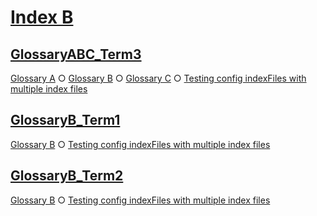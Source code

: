 # [Index B](#index-b)

## [GlossaryABC\_Term3](#glossaryabc\_term3)

[Glossary A][1] ○ [Glossary B][2] ○ [Glossary C][3] ○ [Testing config indexFiles with multiple index files][4]

## [GlossaryB\_Term1](#glossaryb\_term1)

[Glossary B][5] ○ [Testing config indexFiles with multiple index files][4]

## [GlossaryB\_Term2](#glossaryb\_term2)

[Glossary B][6] ○ [Testing config indexFiles with multiple index files][4]

[1]: ../glossary-a.md#glossaryabc_term3

[2]: ../sub1/glossary-b.md#glossaryabc_term3

[3]: ../sub1/sub2/glossary-c.md#glossaryabc_term3

[4]: ../document.md#testing-config-indexfiles-with-multiple-index-files

[5]: ../sub1/glossary-b.md#glossaryb_term1

[6]: ../sub1/glossary-b.md#glossaryb_term2
